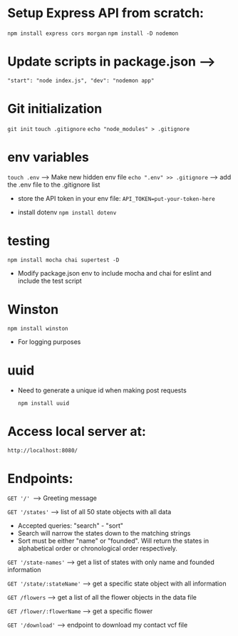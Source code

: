 # Setup Express API from scratch:

`npm install express cors morgan`
`npm install -D nodemon`

# Update scripts in package.json -->

`"start": "node index.js", "dev": "nodemon app"`

# Git initialization

`git init`
`touch .gitignore`
`echo "node_modules" > .gitignore`

# env variables

`touch .env` --> Make new hidden env file
`echo ".env" >> .gitignore` --> add the .env file to the .gitignore list

- store the API token in your env file:
  `API_TOKEN=put-your-token-here`

- install dotenv
  `npm install dotenv`

# testing

`npm install mocha chai supertest -D`

- Modify package.json env to include mocha and chai for eslint and include the test script

# Winston

`npm install winston`

- For logging purposes

# uuid

- Need to generate a unique id when making post requests

  `npm install uuid`

# Access local server at:

`http://localhost:8080/`

# Endpoints:

`GET '/' `--> Greeting message

`GET '/states'` --> list of all 50 state objects with all data

- Accepted queries: "search" - "sort"
- Search will narrow the states down to the matching strings
- Sort must be either "name" or "founded". Will return the states in alphabetical order or chronological order respectively.

`GET '/state-names'` --> get a list of states with only name and founded information

`GET '/state/:stateName'` --> get a specific state object with all information

`GET /flowers` --> get a list of all the flower objects in the data file

`GET /flower/:flowerName` --> get a specific flower

`GET '/download'` --> endpoint to download my contact vcf file

